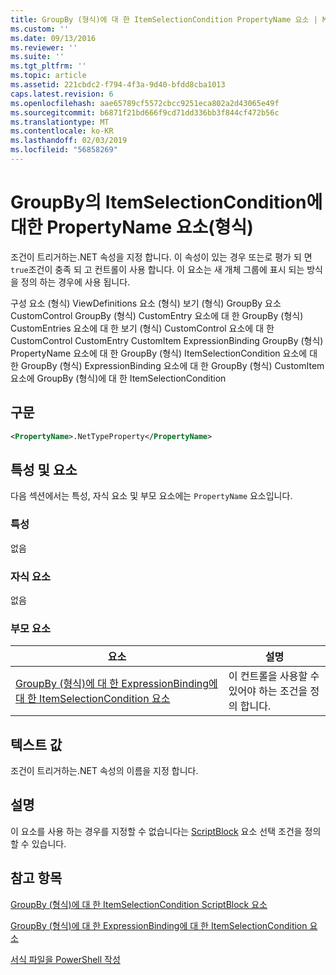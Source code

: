 ```yaml
---
title: GroupBy (형식)에 대 한 ItemSelectionCondition PropertyName 요소 | Microsoft Docs
ms.custom: ''
ms.date: 09/13/2016
ms.reviewer: ''
ms.suite: ''
ms.tgt_pltfrm: ''
ms.topic: article
ms.assetid: 221cbdc2-f794-4f3a-9d40-bfdd8cba1013
caps.latest.revision: 6
ms.openlocfilehash: aae65789cf5572cbcc9251eca802a2d43065e49f
ms.sourcegitcommit: b6871f21bd666f9cd71dd336bb3f844cf472b56c
ms.translationtype: MT
ms.contentlocale: ko-KR
ms.lasthandoff: 02/03/2019
ms.locfileid: "56858269"
---
```

# <a name="propertyname-element-for-itemselectioncondition-for-groupby-format"></a>GroupBy의 ItemSelectionCondition에 대한 PropertyName 요소(형식)

조건이 트리거하는.NET 속성을 지정 합니다. 이 속성이 있는 경우 또는로 평가 되 면 `true`조건이 충족 되 고 컨트롤이 사용 합니다. 이 요소는 새 개체 그룹에 표시 되는 방식을 정의 하는 경우에 사용 됩니다.

구성 요소 (형식) ViewDefinitions 요소 (형식) 보기 (형식) GroupBy 요소 CustomControl GroupBy (형식) CustomEntry 요소에 대 한 GroupBy (형식) CustomEntries 요소에 대 한 보기 (형식) CustomControl 요소에 대 한 CustomControl CustomEntry CustomItem ExpressionBinding GroupBy (형식) PropertyName 요소에 대 한 GroupBy (형식) ItemSelectionCondition 요소에 대 한 GroupBy (형식) ExpressionBinding 요소에 대 한 GroupBy (형식) CustomItem 요소에 GroupBy (형식)에 대 한 ItemSelectionCondition

## <a name="syntax"></a>구문

```xml
<PropertyName>.NetTypeProperty</PropertyName>
```

## <a name="attributes-and-elements"></a>특성 및 요소

다음 섹션에서는 특성, 자식 요소 및 부모 요소에는 `PropertyName` 요소입니다.

### <a name="attributes"></a>특성

없음

### <a name="child-elements"></a>자식 요소

없음

### <a name="parent-elements"></a>부모 요소

|요소|설명|
|-------------|-----------------|
|[GroupBy (형식)에 대 한 ExpressionBinding에 대 한 ItemSelectionCondition 요소](./itemselectioncondition-element-for-expressionbinding-for-groupby-format.md)|이 컨트롤을 사용할 수 있어야 하는 조건을 정의 합니다.|

## <a name="text-value"></a>텍스트 값

조건이 트리거하는.NET 속성의 이름을 지정 합니다.

## <a name="remarks"></a>설명

이 요소를 사용 하는 경우를 지정할 수 없습니다는 [ScriptBlock](./scriptblock-element-for-itemselectioncondition-for-groupby-format.md) 요소 선택 조건을 정의할 수 있습니다.

## <a name="see-also"></a>참고 항목

[GroupBy (형식)에 대 한 ItemSelectionCondition ScriptBlock 요소](./scriptblock-element-for-itemselectioncondition-for-groupby-format.md)

[GroupBy (형식)에 대 한 ExpressionBinding에 대 한 ItemSelectionCondition 요소](./itemselectioncondition-element-for-expressionbinding-for-groupby-format.md)

[서식 파일을 PowerShell 작성](./writing-a-powershell-formatting-file.md)

